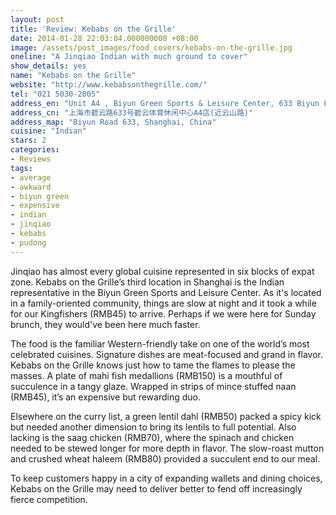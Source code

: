 ```yaml
---
layout: post
title: 'Review: Kebabs on the Grille'
date: 2014-01-28 22:03:04.000000000 +08:00
image: /assets/post_images/food_covers/kebabs-on-the-grille.jpg
oneline: "A Jinqiao Indian with much ground to cover"
show_details: yes
name: "Kebabs on the Grille"
website: "http://www.kebabsonthegrille.com/"
tel: "021 5030-2005"
address_en: "Unit A4 , Biyun Green Sports & Leisure Center, 633 Biyun Lu (near Yunshan Lu)"
address_cn: "上海市碧云路633号碧云体育休闲中心A4店(近云山路)"
address_map: "Biyun Road 633, Shanghai, China"
cuisine: "Indian"
stars: 2
categories:
- Reviews
tags:
- average
- awkward
- biyun green
- expensive
- indian
- jinqiao
- kebabs
- pudong
---
```

Jinqiao has almost every global cuisine represented in six blocks of expat zone. Kebabs on the Grille’s third location in Shanghai is the Indian representative in the Biyun Green Sports and Leisure Center.
As it's located in a family-oriented community, things are slow at night and it took a while for our Kingfishers (RMB45) to arrive. Perhaps if we were here for Sunday brunch, they would've been here much faster.

The food is the familiar Western-friendly take on one of the world’s most celebrated cuisines. Signature dishes are meat-focused and grand in flavor. Kebabs on the Grille knows just how to tame the flames to please the masses. A plate of mahi fish medallions (RMB150) is a mouthful of succulence in a tangy glaze. Wrapped in strips of mince stuffed naan (RMB45), it’s an expensive but rewarding duo.

Elsewhere on the curry list, a green lentil dahl (RMB50) packed a spicy kick but needed another dimension to bring its lentils to full potential. Also lacking is the saag chicken (RMB70), where the spinach and chicken needed to be stewed longer for more depth in flavor. The slow-roast mutton and crushed wheat haleem (RMB80) provided a succulent end to our meal.

To keep customers happy in a city of expanding wallets and dining choices, Kebabs on the Grille may need to deliver better to fend off increasingly fierce competition. 